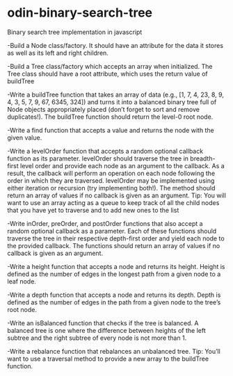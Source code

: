# odin-binary-search-tree
Binary search tree implementation in javascript

-Build a Node class/factory. It should have an attribute for the data it stores as well as its left and right children.

-Build a Tree class/factory which accepts an array when initialized. The Tree class should have a root attribute, which uses the return value of buildTree

-Write a buildTree function that takes an array of data (e.g., [1, 7, 4, 23, 8, 9, 4, 3, 5, 7, 9, 67, 6345, 324]) and turns it into a balanced binary tree full of Node objects appropriately placed (don’t forget to sort and remove duplicates!). The buildTree function should return the level-0 root node.

<!-- -Write insert and delete functions that accepts a value to insert/delete. You’ll have to deal with several cases for delete, such as when a node has children or not. -->

-Write a find function that accepts a value and returns the node with the given value.

-Write a levelOrder function that accepts a random optional callback function as its parameter. levelOrder should traverse the tree in breadth-first level order and provide each node as an argument to the callback. As a result, the callback will perform an operation on each node following the order in which they are traversed. levelOrder may be implemented using either iteration or recursion (try implementing both!). The method should return an array of values if no callback is given as an argument. Tip: You will want to use an array acting as a queue to keep track of all the child nodes that you have yet to traverse and to add new ones to the list

-Write inOrder, preOrder, and postOrder functions that also accept a random optional callback as a parameter. Each of these functions should traverse the tree in their respective depth-first order and yield each node to the provided callback. The functions should return an array of values if no callback is given as an argument.

-Write a height function that accepts a node and returns its height. Height is defined as the number of edges in the longest path from a given node to a leaf node.

-Write a depth function that accepts a node and returns its depth. Depth is defined as the number of edges in the path from a given node to the tree’s root node.

-Write an isBalanced function that checks if the tree is balanced. A balanced tree is one where the difference between heights of the left subtree and the right subtree of every node is not more than 1.

-Write a rebalance function that rebalances an unbalanced tree. Tip: You’ll want to use a traversal method to provide a new array to the buildTree function.